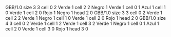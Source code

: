 <gs-board> GBB/1.0
size 3 3
cell 0 2 Verde 1 
cell 2 2 Negro 1 Verde 1 
cell 0 1 Azul 1 
cell 1 0 Verde 1 
cell 2 0 Rojo 1 Negro 1 
head 2 0
 </gs-board>
<gs-board> GBB/1.0
size 3 3
cell 0 2 Verde 1 
cell 2 2 Verde 1 Negro 1 
cell 1 0 Verde 1 
cell 2 0 Rojo 1 
head 2 0
 </gs-board>
<gs-board> GBB/1.0
size 4 3
cell 0 2 Verde 1 
cell 1 2 Verde 1 
cell 3 2 Verde 1 Negro 1 
cell 0 1 Azul 1 
cell 2 0 Verde 1 
cell 3 0 Rojo 1 
head 3 0
 </gs-board>